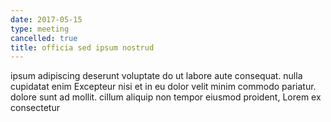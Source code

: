 ```yaml
---
date: 2017-05-15
type: meeting
cancelled: true
title: officia sed ipsum nostrud
---
```

ipsum adipiscing deserunt voluptate do ut labore aute consequat. nulla cupidatat enim Excepteur nisi et in eu dolor velit minim commodo pariatur. dolore sunt ad mollit. cillum aliquip non tempor eiusmod proident, Lorem ex consectetur